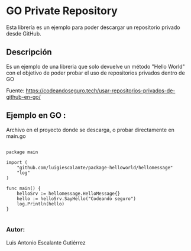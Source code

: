 # GO Private Repository
Esta librería es un ejemplo para poder descargar un repositorio privado desde GitHub.

## Descripción
Es un ejemplo de una libreria que solo devuelve un método "Hello World" con el objetivo de poder probar el uso de repositorios privados dentro de GO

Fuente: https://codeandoseguro.tech/usar-repositorios-privados-de-github-en-go/

## Ejemplo en GO :
Archivo en el proyecto donde se descarga, o probar directamente en  main.go
<pre>
<code>
package main

import (
	"github.com/luigiescalante/package-helloworld/hellomessage"
	"log"
)

func main() {
	helloSrv := hellomessage.HelloMessage{}
	hello := helloSrv.SayHello("Codeando seguro")
	log.Println(hello)
}
</code>
</pre>

### Autor:
Luis Antonio Escalante Gutiérrez
